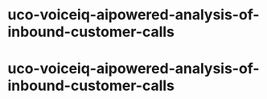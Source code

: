 # uco-voiceiq-aipowered-analysis-of-inbound-customer-calls
# uco-voiceiq-aipowered-analysis-of-inbound-customer-calls
